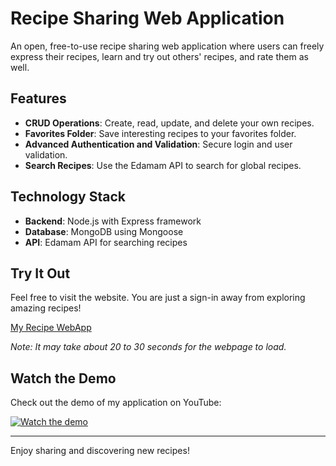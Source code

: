# Recipe Sharing Web Application

An open, free-to-use recipe sharing web application where users can freely express their recipes, learn and try out others' recipes, and rate them as well.

## Features

- **CRUD Operations**: Create, read, update, and delete your own recipes.
- **Favorites Folder**: Save interesting recipes to your favorites folder.
- **Advanced Authentication and Validation**: Secure login and user validation.
- **Search Recipes**: Use the Edamam API to search for global recipes.

## Technology Stack

- **Backend**: Node.js with Express framework
- **Database**: MongoDB using Mongoose
- **API**: Edamam API for searching recipes

## Try It Out

Feel free to visit the website. You are just a sign-in away from exploring amazing recipes!

[My Recipe WebApp](https://recipe-sharing-webapp.onrender.com)

*Note: It may take about 20 to 30 seconds for the webpage to load.*

## Watch the Demo

Check out the demo of my application on YouTube:

[![Watch the demo](https://img.youtube.com/vi/z-MulRu9_zQ/maxresdefault.jpg)](https://www.youtube.com/watch?v=z-MulRu9_zQ)

---

Enjoy sharing and discovering new recipes!
